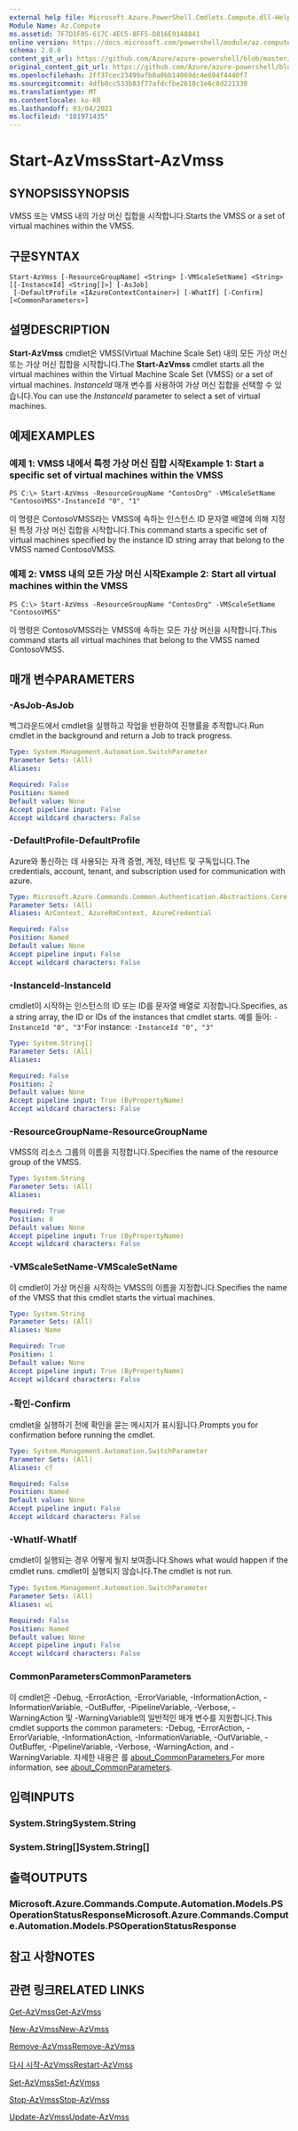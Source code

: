```yaml
---
external help file: Microsoft.Azure.PowerShell.Cmdlets.Compute.dll-Help.xml
Module Name: Az.Compute
ms.assetid: 7F7D1F05-617C-4EC5-8FF5-D816E9148841
online version: https://docs.microsoft.com/powershell/module/az.compute/start-azvmss
schema: 2.0.0
content_git_url: https://github.com/Azure/azure-powershell/blob/master/src/Compute/Compute/help/Start-AzVmss.md
original_content_git_url: https://github.com/Azure/azure-powershell/blob/master/src/Compute/Compute/help/Start-AzVmss.md
ms.openlocfilehash: 2ff37cec23499afb0a0bb14069dc4e694f4440f7
ms.sourcegitcommit: 4dfb0cc533b83f77afdcfbe2618c1e6c8d221330
ms.translationtype: MT
ms.contentlocale: ko-KR
ms.lasthandoff: 03/04/2021
ms.locfileid: "101971435"
---
```

# <span data-ttu-id="e2e28-101">Start-AzVmss</span><span class="sxs-lookup"><span data-stu-id="e2e28-101">Start-AzVmss</span></span>

## <span data-ttu-id="e2e28-102">SYNOPSIS</span><span class="sxs-lookup"><span data-stu-id="e2e28-102">SYNOPSIS</span></span>
<span data-ttu-id="e2e28-103">VMSS 또는 VMSS 내의 가상 머신 집합을 시작합니다.</span><span class="sxs-lookup"><span data-stu-id="e2e28-103">Starts the VMSS or a set of virtual machines within the VMSS.</span></span>

## <span data-ttu-id="e2e28-104">구문</span><span class="sxs-lookup"><span data-stu-id="e2e28-104">SYNTAX</span></span>

```
Start-AzVmss [-ResourceGroupName] <String> [-VMScaleSetName] <String> [[-InstanceId] <String[]>] [-AsJob]
 [-DefaultProfile <IAzureContextContainer>] [-WhatIf] [-Confirm] [<CommonParameters>]
```

## <span data-ttu-id="e2e28-105">설명</span><span class="sxs-lookup"><span data-stu-id="e2e28-105">DESCRIPTION</span></span>
<span data-ttu-id="e2e28-106">**Start-AzVmss** cmdlet은 VMSS(Virtual Machine Scale Set) 내의 모든 가상 머신 또는 가상 머신 집합을 시작합니다.</span><span class="sxs-lookup"><span data-stu-id="e2e28-106">The **Start-AzVmss** cmdlet starts all the virtual machines within the Virtual Machine Scale Set (VMSS) or a set of virtual machines.</span></span>
<span data-ttu-id="e2e28-107">*InstanceId* 매개 변수를 사용하여 가상 머신 집합을 선택할 수 있습니다.</span><span class="sxs-lookup"><span data-stu-id="e2e28-107">You can use the *InstanceId* parameter to select a set of virtual machines.</span></span>

## <span data-ttu-id="e2e28-108">예제</span><span class="sxs-lookup"><span data-stu-id="e2e28-108">EXAMPLES</span></span>

### <span data-ttu-id="e2e28-109">예제 1: VMSS 내에서 특정 가상 머신 집합 시작</span><span class="sxs-lookup"><span data-stu-id="e2e28-109">Example 1: Start a specific set of virtual machines within the VMSS</span></span>
```
PS C:\> Start-AzVmss -ResourceGroupName "ContosOrg" -VMScaleSetName "ContosoVMSS"-InstanceId "0", "1"
```

<span data-ttu-id="e2e28-110">이 명령은 ContosoVMSS라는 VMSS에 속하는 인스턴스 ID 문자열 배열에 의해 지정된 특정 가상 머신 집합을 시작합니다.</span><span class="sxs-lookup"><span data-stu-id="e2e28-110">This command starts a specific set of virtual machines specified by the instance ID string array that belong to the VMSS named ContosoVMSS.</span></span>

### <span data-ttu-id="e2e28-111">예제 2: VMSS 내의 모든 가상 머신 시작</span><span class="sxs-lookup"><span data-stu-id="e2e28-111">Example 2: Start all virtual machines within the VMSS</span></span>
```
PS C:\> Start-AzVmss -ResourceGroupName "ContosOrg" -VMScaleSetName "ContosoVMSS"
```

<span data-ttu-id="e2e28-112">이 명령은 ContosoVMSS라는 VMSS에 속하는 모든 가상 머신을 시작합니다.</span><span class="sxs-lookup"><span data-stu-id="e2e28-112">This command starts all virtual machines that belong to the VMSS named ContosoVMSS.</span></span>

## <span data-ttu-id="e2e28-113">매개 변수</span><span class="sxs-lookup"><span data-stu-id="e2e28-113">PARAMETERS</span></span>

### <span data-ttu-id="e2e28-114">-AsJob</span><span class="sxs-lookup"><span data-stu-id="e2e28-114">-AsJob</span></span>
<span data-ttu-id="e2e28-115">백그라운드에서 cmdlet을 실행하고 작업을 반환하여 진행률을 추적합니다.</span><span class="sxs-lookup"><span data-stu-id="e2e28-115">Run cmdlet in the background and return a Job to track progress.</span></span>

```yaml
Type: System.Management.Automation.SwitchParameter
Parameter Sets: (All)
Aliases:

Required: False
Position: Named
Default value: None
Accept pipeline input: False
Accept wildcard characters: False
```

### <span data-ttu-id="e2e28-116">-DefaultProfile</span><span class="sxs-lookup"><span data-stu-id="e2e28-116">-DefaultProfile</span></span>
<span data-ttu-id="e2e28-117">Azure와 통신하는 데 사용되는 자격 증명, 계정, 테넌트 및 구독입니다.</span><span class="sxs-lookup"><span data-stu-id="e2e28-117">The credentials, account, tenant, and subscription used for communication with azure.</span></span>

```yaml
Type: Microsoft.Azure.Commands.Common.Authentication.Abstractions.Core.IAzureContextContainer
Parameter Sets: (All)
Aliases: AzContext, AzureRmContext, AzureCredential

Required: False
Position: Named
Default value: None
Accept pipeline input: False
Accept wildcard characters: False
```

### <span data-ttu-id="e2e28-118">-InstanceId</span><span class="sxs-lookup"><span data-stu-id="e2e28-118">-InstanceId</span></span>
<span data-ttu-id="e2e28-119">cmdlet이 시작하는 인스턴스의 ID 또는 ID를 문자열 배열로 지정합니다.</span><span class="sxs-lookup"><span data-stu-id="e2e28-119">Specifies, as a string array, the ID or IDs of the instances that cmdlet starts.</span></span>
<span data-ttu-id="e2e28-120">예를 들어: `-InstanceId "0", "3"`</span><span class="sxs-lookup"><span data-stu-id="e2e28-120">For instance: `-InstanceId "0", "3"`</span></span>

```yaml
Type: System.String[]
Parameter Sets: (All)
Aliases:

Required: False
Position: 2
Default value: None
Accept pipeline input: True (ByPropertyName)
Accept wildcard characters: False
```

### <span data-ttu-id="e2e28-121">-ResourceGroupName</span><span class="sxs-lookup"><span data-stu-id="e2e28-121">-ResourceGroupName</span></span>
<span data-ttu-id="e2e28-122">VMSS의 리소스 그룹의 이름을 지정합니다.</span><span class="sxs-lookup"><span data-stu-id="e2e28-122">Specifies the name of the resource group of the VMSS.</span></span>

```yaml
Type: System.String
Parameter Sets: (All)
Aliases:

Required: True
Position: 0
Default value: None
Accept pipeline input: True (ByPropertyName)
Accept wildcard characters: False
```

### <span data-ttu-id="e2e28-123">-VMScaleSetName</span><span class="sxs-lookup"><span data-stu-id="e2e28-123">-VMScaleSetName</span></span>
<span data-ttu-id="e2e28-124">이 cmdlet이 가상 머신을 시작하는 VMSS의 이름을 지정합니다.</span><span class="sxs-lookup"><span data-stu-id="e2e28-124">Specifies the name of the VMSS that this cmdlet starts the virtual machines.</span></span>

```yaml
Type: System.String
Parameter Sets: (All)
Aliases: Name

Required: True
Position: 1
Default value: None
Accept pipeline input: True (ByPropertyName)
Accept wildcard characters: False
```

### <span data-ttu-id="e2e28-125">-확인</span><span class="sxs-lookup"><span data-stu-id="e2e28-125">-Confirm</span></span>
<span data-ttu-id="e2e28-126">cmdlet을 실행하기 전에 확인을 묻는 메시지가 표시됩니다.</span><span class="sxs-lookup"><span data-stu-id="e2e28-126">Prompts you for confirmation before running the cmdlet.</span></span>

```yaml
Type: System.Management.Automation.SwitchParameter
Parameter Sets: (All)
Aliases: cf

Required: False
Position: Named
Default value: None
Accept pipeline input: False
Accept wildcard characters: False
```

### <span data-ttu-id="e2e28-127">-WhatIf</span><span class="sxs-lookup"><span data-stu-id="e2e28-127">-WhatIf</span></span>
<span data-ttu-id="e2e28-128">cmdlet이 실행되는 경우 어떻게 될지 보여줍니다.</span><span class="sxs-lookup"><span data-stu-id="e2e28-128">Shows what would happen if the cmdlet runs.</span></span> <span data-ttu-id="e2e28-129">cmdlet이 실행되지 않습니다.</span><span class="sxs-lookup"><span data-stu-id="e2e28-129">The cmdlet is not run.</span></span>

```yaml
Type: System.Management.Automation.SwitchParameter
Parameter Sets: (All)
Aliases: wi

Required: False
Position: Named
Default value: None
Accept pipeline input: False
Accept wildcard characters: False
```

### <span data-ttu-id="e2e28-130">CommonParameters</span><span class="sxs-lookup"><span data-stu-id="e2e28-130">CommonParameters</span></span>
<span data-ttu-id="e2e28-131">이 cmdlet은 -Debug, -ErrorAction, -ErrorVariable, -InformationAction, -InformationVariable, -OutBuffer, -PipelineVariable, -Verbose, -WarningAction 및 -WarningVariable의 일반적인 매개 변수를 지원합니다.</span><span class="sxs-lookup"><span data-stu-id="e2e28-131">This cmdlet supports the common parameters: -Debug, -ErrorAction, -ErrorVariable, -InformationAction, -InformationVariable, -OutVariable, -OutBuffer, -PipelineVariable, -Verbose, -WarningAction, and -WarningVariable.</span></span> <span data-ttu-id="e2e28-132">자세한 내용은 를 [about_CommonParameters.](http://go.microsoft.com/fwlink/?LinkID=113216)</span><span class="sxs-lookup"><span data-stu-id="e2e28-132">For more information, see [about_CommonParameters](http://go.microsoft.com/fwlink/?LinkID=113216).</span></span>

## <span data-ttu-id="e2e28-133">입력</span><span class="sxs-lookup"><span data-stu-id="e2e28-133">INPUTS</span></span>

### <span data-ttu-id="e2e28-134">System.String</span><span class="sxs-lookup"><span data-stu-id="e2e28-134">System.String</span></span>

### <span data-ttu-id="e2e28-135">System.String[]</span><span class="sxs-lookup"><span data-stu-id="e2e28-135">System.String[]</span></span>

## <span data-ttu-id="e2e28-136">출력</span><span class="sxs-lookup"><span data-stu-id="e2e28-136">OUTPUTS</span></span>

### <span data-ttu-id="e2e28-137">Microsoft.Azure.Commands.Compute.Automation.Models.PSOperationStatusResponse</span><span class="sxs-lookup"><span data-stu-id="e2e28-137">Microsoft.Azure.Commands.Compute.Automation.Models.PSOperationStatusResponse</span></span>

## <span data-ttu-id="e2e28-138">참고 사항</span><span class="sxs-lookup"><span data-stu-id="e2e28-138">NOTES</span></span>

## <span data-ttu-id="e2e28-139">관련 링크</span><span class="sxs-lookup"><span data-stu-id="e2e28-139">RELATED LINKS</span></span>

[<span data-ttu-id="e2e28-140">Get-AzVmss</span><span class="sxs-lookup"><span data-stu-id="e2e28-140">Get-AzVmss</span></span>](./Get-AzVmss.md)

[<span data-ttu-id="e2e28-141">New-AzVmss</span><span class="sxs-lookup"><span data-stu-id="e2e28-141">New-AzVmss</span></span>](./New-AzVmss.md)

[<span data-ttu-id="e2e28-142">Remove-AzVmss</span><span class="sxs-lookup"><span data-stu-id="e2e28-142">Remove-AzVmss</span></span>](./Remove-AzVmss.md)

[<span data-ttu-id="e2e28-143">다시 시작-AzVmss</span><span class="sxs-lookup"><span data-stu-id="e2e28-143">Restart-AzVmss</span></span>](./Restart-AzVmss.md)

[<span data-ttu-id="e2e28-144">Set-AzVmss</span><span class="sxs-lookup"><span data-stu-id="e2e28-144">Set-AzVmss</span></span>](./Set-AzVmss.md)

[<span data-ttu-id="e2e28-145">Stop-AzVmss</span><span class="sxs-lookup"><span data-stu-id="e2e28-145">Stop-AzVmss</span></span>](./Stop-AzVmss.md)

[<span data-ttu-id="e2e28-146">Update-AzVmss</span><span class="sxs-lookup"><span data-stu-id="e2e28-146">Update-AzVmss</span></span>](./Update-AzVmss.md)


